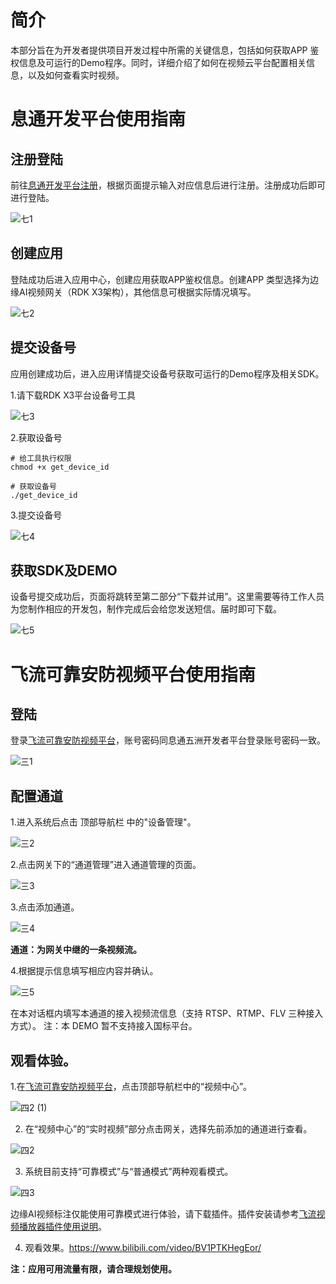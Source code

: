 # 简介
本部分旨在为开发者提供项目开发过程中所需的关键信息，包括如何获取APP 鉴权信息及可运行的Demo程序。同时，详细介绍了如何在视频云平台配置相关信息，以及如何查看实时视频。

# 息通开发平台使用指南
## 注册登陆
前往[息通开发平台注册](https://open.zhilianxi.com/front/index.html#/register)，根据页面提示输入对应信息后进行注册。注册成功后即可进行登陆。

 ![七1](./image/七1.png)
## 创建应用
登陆成功后进入应用中心，创建应用获取APP鉴权信息。创建APP 类型选择为边缘AI视频网关（RDK X3架构），其他信息可根据实际情况填写。

![七2](./image/七2.png)
## 提交设备号
应用创建成功后，进入应用详情提交设备号获取可运行的Demo程序及相关SDK。

1.请下载RDK X3平台设备号工具

![七3](./image/七3.png)

2.获取设备号
```ba
# 给工具执行权限
chmod +x get_device_id

# 获取设备号
./get_device_id
```
3.提交设备号

![七4](./image/七4.png)
## 获取SDK及DEMO
设备号提交成功后，页面将跳转至第二部分“下载并试用”。这里需要等待工作人员为您制作相应的开发包，制作完成后会给您发送短信。届时即可下载。

![七5](./image/七5.png)


# 飞流可靠安防视频平台使用指南
## 登陆
登录[飞流可靠安防视频平台](https://monitor.zhilianxi.com/videoMonitorPlatform/index.html#/login)，账号密码同息通五洲开发者平台登录账号密码一致。

 ![三1](./image/三1.png)

## 配置通道
1.进入系统后点击 顶部导航栏 中的"设备管理"。

 ![三2](./image/三2.png)
 
2.点击网关下的“通道管理”进入通道管理的页面。

![三3](./image/三3.png)

3.点击添加通道。

![三4](./image/三4.png)

**通道：为网关中继的一条视频流。**
    
4.根据提示信息填写相应内容并确认。

![三5](./image/三5.png)

在本对话框内填写本通道的接入视频流信息（支持 RTSP、RTMP、FLV 三种接入方式）。
注：本 DEMO 暂不支持接入国标平台。
## 观看体验。
1.在[飞流可靠安防视频平台](https://monitor.zhilianxi.com/videoMonitorPlatform/index.html#/login)，点击顶部导航栏中的“视频中心”。

 ![四2 (1)](./image/四1.png)
 
2. 在“视频中心”的“实时视频”部分点击网关，选择先前添加的通道进行查看。

![四2](./image/四2.png)

3. 系统目前支持“可靠模式”与“普通模式”两种观看模式。

![四3](./image/四3.png)

边缘AI视频标注仅能使用可靠模式进行体验，请下载插件。插件安装请参考[飞流视频播放器插件使用说明](https://monitor.zhilianxi.com/d/plugin_info.pdf)。

4. 观看效果。https://www.bilibili.com/video/BV1PTKHegEor/

**注：应用可用流量有限，请合理规划使用。**

